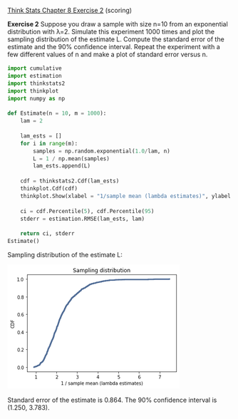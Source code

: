 [Think Stats Chapter 8 Exercise 2](http://greenteapress.com/thinkstats2/html/thinkstats2009.html#toc77) (scoring)

**Exercise 2**  Suppose you draw a sample with size n=10 from an exponential distribution with λ=2. Simulate this experiment 1000 times and plot the sampling distribution of the estimate L. Compute the standard error of the estimate and the 90% confidence interval. Repeat the experiment with a few different values of n and make a plot of standard error versus n.

```python
import cumulative
import estimation
import thinkstats2
import thinkplot
import numpy as np

def Estimate(n = 10, m = 1000):
    lam = 2

    lam_ests = []
    for i in range(m):
        samples = np.random.exponential(1.0/lam, n)
        L = 1 / np.mean(samples)
        lam_ests.append(L)
     
    cdf = thinkstats2.Cdf(lam_ests)
    thinkplot.Cdf(cdf)
    thinkplot.Show(xlabel = "1/sample mean (lambda estimates)", ylabel = "CDF", title = "Sampling distribution")
    
    ci = cdf.Percentile(5), cdf.Percentile(95)
    stderr = estimation.RMSE(lam_ests, lam)
    
    return ci, stderr
Estimate()
```
Sampling distribution of the estimate L:

![](Ch8_Ex2.png)

Standard error of the estimate is 0.864.
The 90% confidence interval is (1.250, 3.783).
